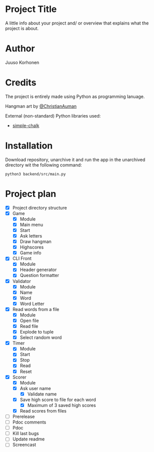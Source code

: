 # Project Title

A little info about your project and/ or overview that explains what the project is about.

# Author

Juuso Korhonen


# Credits

The project is entirely made using Python as programming lanuage.

Hangman art by [@ChristianAuman](https://replit.com/@ChristianAuman/Hangman)

External (non-standard) Python libraries used:
- [simple-chalk](https://pypi.org/project/simple-chalk/)

# Installation

Download repository, unarchive it and run the app in the unarchived directory wit the following command:

```
python3 backend/src/main.py
```


# Project plan

- [x] Project directory structure
- [x] Game
  - [x] Module
  - [x] Main menu
  - [x] Start
  - [x] Ask letters
  - [x] Draw hangman
  - [x] Highscores
  - [x] Game info
- [x] CLI Front
  - [x] Module
  - [x] Header generator
  - [x] Question formatter
- [x] Validator
  - [x] Module
  - [x] Name
  - [x] Word
  - [x] Word Letter
- [x] Read words from a file
  - [x] Module
  - [x] Open file
  - [x] Read file
  - [x] Explode to tuple
  - [x] Select random word
- [x] Timer
  - [x] Module
  - [x] Start
  - [x] Stop
  - [x] Read
  - [x] Reset
- [x] Scorer
  - [x] Module
  - [x] Ask user name
    - [x] Validate name
  - [x] Save high score to file for each word
    - [x] Maximum of 3 saved high scores
  - [x] Read scores from files
- [ ] Prerelease
- [ ] Pdoc comments
- [ ] Pdoc
- [ ] Kill last bugs
- [ ] Update readme
- [ ] Screencast